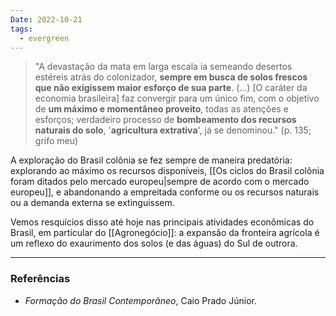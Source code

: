 ```yaml
---
Date: 2022-10-21
tags:
  - evergreen
---
```

> "A devastação da mata em larga escala ia semeando desertos estéreis atrás do colonizador, **sempre em busca de solos frescos que não exigissem maior esforço de sua parte**.
> (...) [O caráter da economia brasileira] faz convergir para um único fim, com o objetivo de **um máximo e momentâneo proveito**, todas as atenções e esforços; verdadeiro processo de **bombeamento dos recursos naturais do solo**, '**agricultura extrativa**', já se denominou." (p. 135; grifo meu)

A exploração do Brasil colônia se fez sempre de maneira predatória: explorando ao máximo os recursos disponíveis, [[Os ciclos do Brasil colônia foram ditados pelo mercado europeu|sempre de acordo com o mercado europeu]], e abandonando a empreitada conforme ou os recursos naturais ou a demanda externa se extinguissem.

Vemos resquícios disso até hoje nas principais atividades econômicas do Brasil, em particular do [[Agronegócio]]: a expansão da fronteira agrícola é um reflexo do exaurimento dos solos (e das águas) do Sul de outrora.

---
### Referências
- *Formação do Brasil Contemporâneo*, Caio Prado Júnior.